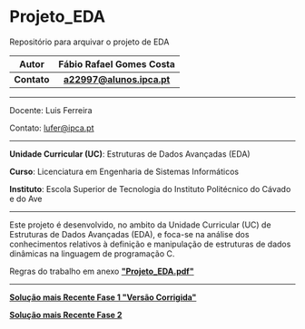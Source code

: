 # Projeto_EDA
Repositório para arquivar o projeto de EDA


|Autor  | Fábio Rafael Gomes Costa |
|:----:|:-------:|
|**Contato**| **a22997@alunos.ipca.pt** |

_____________________________________________________________________________________

Docente: Luis Ferreira

Contato: lufer@ipca.pt

_____________________________________________________________________________________

**Unidade Curricular (UC)**: Estruturas de Dados Avançadas (EDA)

**Curso**: Licenciatura em Engenharia de Sistemas Informáticos

**Instituto**: Escola Superior de Tecnologia do Instituto Politécnico do Cávado e do Ave
_____________________________________________________________________________________

Este projeto é desenvolvido, no ambito da Unidade Curricular (UC) de Estruturas de Dados Avançadas (EDA),  e foca-se na análise dos conhecimentos relativos à definição e manipulação de estruturas de dados dinâmicas na linguagem de programação C. 

Regras do trabalho em anexo [**"Projeto_EDA.pdf"**](Projeto_EDA.pdf)

_____________________________________________________________________________________

[**Solução mais Recente Fase 1 "Versão Corrigida"**](fase_1/versao_corrigida)

[**Solução mais Recente Fase 2**](a22997_Projeto_EDA_F1.zip)
